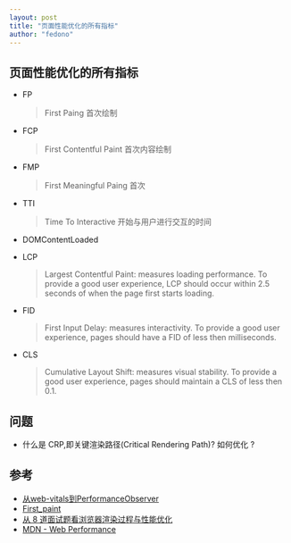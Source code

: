 ```yaml
---
layout: post 
title: "页面性能优化的所有指标" 
author: "fedono"
---
```


## 页面性能优化的所有指标


- FP

  > First Paing 首次绘制 
  
- FCP

  > First Contentful Paint 首次内容绘制

- FMP

  > First Meaningful Paing 首次

- TTI

  > Time To Interactive 开始与用户进行交互的时间

- DOMContentLoaded

- LCP

  > Largest Contentful Paint: measures loading performance. To provide a good user experience, LCP should occur within 2.5 seconds of when the page first starts loading.

- FID

  > First Input Delay: measures interactivity. To provide a good user experience, pages should have a FID of less then milliseconds.

- CLS

  > Cumulative Layout Shift: measures visual stability. To provide a good user experience, pages should maintain a CLS of less then 0.1.



## 问题

-  什么是 CRP,即关键渲染路径(Critical Rendering Path)? 如何优化 ?



## 参考

- [从web-vitals到PerformanceObserver](https://juejin.im/post/6844904158076600334) 
- [First_paint](https://developer.mozilla.org/zh-CN/docs/Glossary/First_paint)
- [从 8 道面试题看浏览器渲染过程与性能优化](https://juejin.im/post/6844904040346681358)
- [MDN - Web Performance](https://developer.mozilla.org/en-US/docs/Web/Performance) 